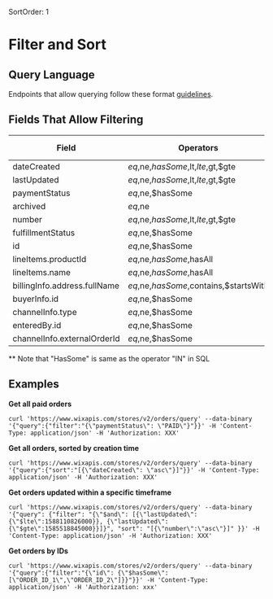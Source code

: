 SortOrder: 1
# Filter and Sort

## Query Language

Endpoints that allow querying follow these format [guidelines](https://github.com/wix-private/platformization-guidelines/blob/master/Server/API-Query.md).

## Fields That Allow Filtering

| Field | Operators | Sorting Allowed|
| --- | --- | --- |
| dateCreated |$eq,$ne,$hasSome,$lt,$lte,$gt,$gte|Allowed|
| lastUpdated |$eq,$ne,$hasSome,$lt,$lte,$gt,$gte|Allowed|
| paymentStatus |$eq,$ne,$hasSome|
| archived |$eq,$ne||
| number |$eq,$ne,$hasSome,$lt,$lte,$gt,$gte|Allowed|
| fulfillmentStatus |$eq,$ne,$hasSome|
| id |$eq,$ne,$hasSome|
| lineItems.productId|$eq,$ne,$hasSome,$hasAll| 
| lineItems.name|$eq,$ne,$hasSome,$hasAll|
| billingInfo.address.fullName|$eq,$ne,$hasSome,$contains,$startsWith|
| buyerInfo.id|$eq,$ne,$hasSome|
| channelInfo.type|$eq,$ne,$hasSome|
| enteredBy.id|$eq,$ne,$hasSome|
| channelInfo.externalOrderId|$eq,$ne,$hasSome|

** Note that "HasSome" is same as the operator "IN" in SQL

## Examples

**Get all paid orders**

```
curl 'https://www.wixapis.com/stores/v2/orders/query' --data-binary '{"query":{"filter":"{\"paymentStatus\": \"PAID\"}"}}' -H 'Content-Type: application/json' -H 'Authorization: XXX'
``` 

**Get all orders, sorted by creation time**

```
curl 'https://www.wixapis.com/stores/v2/orders/query' --data-binary '{"query":{"sort":"[{\"dateCreated\": \"asc\"}]"}}' -H 'Content-Type: application/json' -H 'Authorization: XXX'
``` 

**Get orders updated within a specific timeframe**
```
curl 'https://www.wixapis.com/stores/v2/orders/query' --data-binary '{"query": {"filter": "{\"$and\": [{\"lastUpdated\":{\"$lte\":1588110826000}}, {\"lastUpdated\":{\"$gte\":1585518845000}}]}", "sort": "[{\"number\":\"asc\"}]" }}' -H 'Content-Type: application/json' -H 'Authorization: XXX'
```

**Get orders by IDs**

```
curl 'https://www.wixapis.com/stores/v2/orders/query' --data-binary '{"query":{"filter":"{\"id\": {\"$hasSome\": [\"ORDER_ID_1\",\"ORDER_ID_2\"]}}"}}' -H 'Content-Type: application/json' -H 'Authorization: xxx'
``` 

